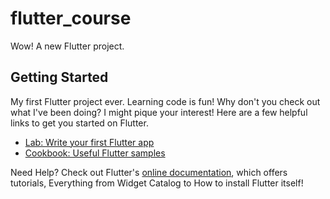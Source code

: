 # flutter_course

Wow! A new Flutter project.

## Getting Started

My first Flutter project ever. Learning code is fun! Why don't you check out what I've been doing? I might pique your interest!
Here are a few helpful links to get you started on Flutter.
- [Lab: Write your first Flutter app](https://flutter.dev/docs/get-started/codelab)
- [Cookbook: Useful Flutter samples](https://flutter.dev/docs/cookbook)

Need Help? Check out Flutter's 
[online documentation](https://flutter.dev/docs), which offers tutorials,
Everything from Widget Catalog to How to install Flutter itself! 
